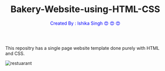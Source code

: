 
<h1 align="center"> Bakery-Website-using-HTML-CSS</h1>
<p style=color:blue align="center"> Created By : Ishika Singh &#128525; &#128525; &#128525;</p>

<br>
<br>
<p> This repositry has a single page website template done purely with HTML and CSS.<p>

![restuarant](https://user-images.githubusercontent.com/91179905/153820487-8984d7cb-49be-4376-b207-e92dd722aee7.JPG)
